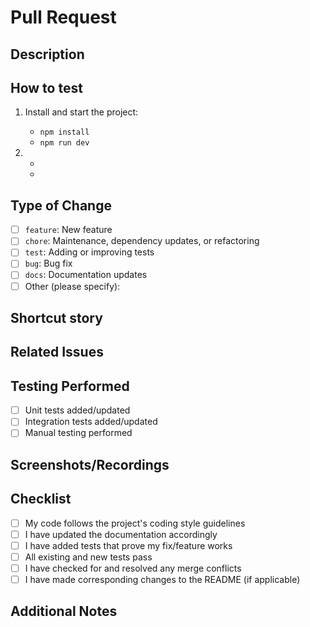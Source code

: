 # Pull Request

## Description

<!-- Provide a brief description of the changes in this PR -->

## How to test

1.  Install and start the project:

    - `npm install`
    - `npm run dev`

2.  -
    -

## Type of Change

<!-- Mark the appropriate option with an "x" (no spaces around the x) -->

- [ ] `feature`: New feature
- [ ] `chore`: Maintenance, dependency updates, or refactoring
- [ ] `test`: Adding or improving tests
- [ ] `bug`: Bug fix
- [ ] `docs`: Documentation updates
- [ ] Other (please specify):

## Shortcut story

<!-- Add the link to the Shortcut story (e.g., http://app.shortcut.com/arne-ai/story/44/privacy-links-mvp-version) -->

## Related Issues

<!-- Link any related issues that this PR addresses (e.g., "Fixes #123", "Addresses #456") -->

## Testing Performed

<!-- Describe the testing you've performed to validate your changes -->

- [ ] Unit tests added/updated
- [ ] Integration tests added/updated
- [ ] Manual testing performed

## Screenshots/Recordings

<!-- If applicable, add screenshots or recordings to help explain your changes -->

## Checklist

<!-- Mark completed items with an "x" (no spaces around the x) -->

- [ ] My code follows the project's coding style guidelines
- [ ] I have updated the documentation accordingly
- [ ] I have added tests that prove my fix/feature works
- [ ] All existing and new tests pass
- [ ] I have checked for and resolved any merge conflicts
- [ ] I have made corresponding changes to the README (if applicable)

## Additional Notes

<!-- Any additional information or context that would be helpful for reviewers -->
